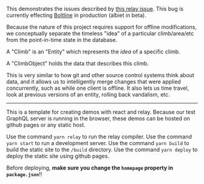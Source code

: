 This demonstrates the issues described by [this relay issue](https://github.com/facebook/relay/issues/2237). This bug is currently effecting [Boltline](https://www.boltline.org/) in production (albiet in beta).

Because the nature of this project requires support for offline modifications, we conceptually separate the timeless "idea" of a particular climb/area/etc from the point-in-time state in the database.

A "Climb" is an "Entity" which represents the *idea* of a specific climb.

A "ClimbObject" holds the data that describes this climb.

This is very similar to how git and other source control systems think about data, and it allows us to intelligently merge changes that were applied concurrently, such as while one client is offline. It also lets us time travel, look at previous versions of an entity, rolling back vandalism, etc.


---

This is a template for creating demos with react and relay. Because our test GraphQL server is running in the browser, these demos can be hosted on github pages or any static host.

Use the command `yarn relay` to run the relay compiler.
Use the command `yarn start` to run a development server.
Use the command `yarn build` to build the static site to the `/build` directory.
Use the command `yarn deploy` to deploy the static site using github pages.

Before deploying, **make sure you change the `homepage` property in `package.json`**!!
